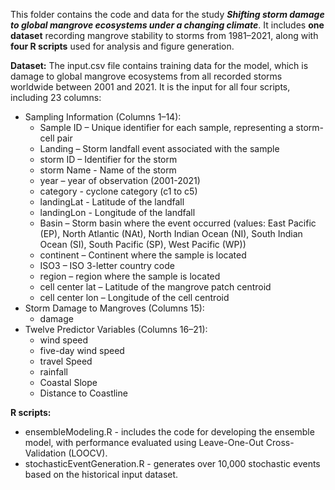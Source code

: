 This folder contains the code and data for the study **_Shifting storm damage to global mangrove ecosystems under a changing climate_**. It includes **one dataset** recording mangrove stability to storms from 1981–2021, along with **four R scripts** used for analysis and figure generation.


**Dataset:** The input.csv file contains training data for the model, which is damage to global mangrove ecosystems from all recorded storms worldwide between 2001 and 2021. It is the input for all four scripts, including 23 columns:
- Sampling Information (Columns 1–14):
   - Sample ID – Unique identifier for each sample, representing a storm-cell pair
   - Landing – Storm landfall event associated with the sample
   - storm ID – Identifier for the storm
   - storm Name - Name of the storm
   - year – year of observation (2001-2021)
   - category - cyclone category (c1 to c5)
   - landingLat - Latitude of the landfall
   - landingLon - Longitude of the landfall
   - Basin – Storm basin where the event occurred (values: East Pacific (EP), North Atlantic (NAt), North Indian Ocean (NI), South Indian Ocean (SI), South Pacific (SP), West Pacific (WP))
   - continent – Continent where the sample is located
   - ISO3 – ISO 3-letter country code
   - region – region where the sample is located 
   - cell center lat – Latitude of the mangrove patch centroid
   - cell center lon – Longitude of the cell centroid
- Storm Damage to Mangroves (Columns 15):
    - damage
- Twelve Predictor Variables (Columns 16–21):
    - wind speed
    - five-day wind speed
    - travel Speed
    - rainfall
    - Coastal Slope
    - Distance to Coastline

   
**R scripts:**
- ensembleModeling.R - includes the code for developing the ensemble model, with performance evaluated using Leave-One-Out Cross-Validation (LOOCV).
- stochasticEventGeneration.R - generates over 10,000 stochastic events based on the historical input dataset.




